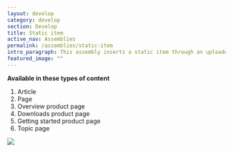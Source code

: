 ```yaml
---
layout: develop
category: develop
section: Develop
title: Static item
active_nav: Assemblies
permalink: /assemblies/static-item
intro_paragraph: This assembly inserts a static item through an uploaded image, external URL or node reference.
featured_image: ""
---
```

**Available in these types of content**

1. Article
2. Page
3. Overview product page
4. Downloads product page
5. Getting started product page
6. Topic page

![](/design-manual/assets/uploads/static-item-example.png)